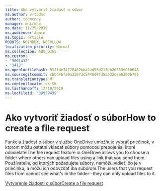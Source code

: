 ```yaml
---
title: Ako vytvoriť žiadosť o súbor
ms.author: v-todmc
author: todmccoy
manager: mnirkhe
ms.date: 11/25/2019
ms.audience: Admin
ms.topic: article
ROBOTS: NOINDEX, NOFOLLOW
localization_priority: Normal
ms.collection: Adm_O365
ms.custom:
- "9001432"
- "3413"
ms.openlocfilehash: 91ffde74178462bba2ad55d213eb20553e010648
ms.sourcegitcommit: cbbd46fa9a32873c5446d9fd5a532cea0300b795
ms.translationtype: MT
ms.contentlocale: sk-SK
ms.lasthandoff: 12/10/2019
ms.locfileid: "39959439"
---
```

# <a name="how-to-create-a-file-request"></a><span data-ttu-id="1c6be-102">Ako vytvoriť žiadosť o súbor</span><span class="sxs-lookup"><span data-stu-id="1c6be-102">How to create a file request</span></span>

<span data-ttu-id="1c6be-103">Funkcia žiadosť o súbor v službe OneDrive umožňuje vybrať priečinok, v ktorom môžu ostatní vkladať súbory pomocou prepojenia, ktoré odosielate.</span><span class="sxs-lookup"><span data-stu-id="1c6be-103">The file request feature in OneDrive allows you to choose a folder where others can upload files using a link that you send them.</span></span> <span data-ttu-id="1c6be-104">Používatelia, od ktorých požadujete súbory, nemôžu vidieť, čo je v priečinku, a môžu ich odovzdať iba súborom.</span><span class="sxs-lookup"><span data-stu-id="1c6be-104">The users that you request files from cannot see what's in the folder--they can only upload files to it.</span></span>

[<span data-ttu-id="1c6be-105">Vytvorenie žiadosti o súbor</span><span class="sxs-lookup"><span data-stu-id="1c6be-105">Create a file request</span></span>](https://support.office.com/article/create-a-file-request-f54aa7f8-2589-4421-b351-d415fc3b83af)